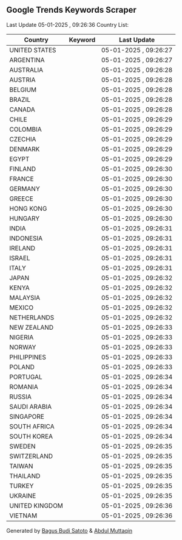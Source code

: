 
## Google Trends Keywords Scraper

Last Update 05-01-2025 , 09:26:36
Country List:

| Country | Keyword | Last Update |
| --- | --- | --- |
| UNITED STATES |  | 05-01-2025 , 09:26:27 |
| ARGENTINA |  | 05-01-2025 , 09:26:27 |
| AUSTRALIA |  | 05-01-2025 , 09:26:28 |
| AUSTRIA |  | 05-01-2025 , 09:26:28 |
| BELGIUM |  | 05-01-2025 , 09:26:28 |
| BRAZIL |  | 05-01-2025 , 09:26:28 |
| CANADA |  | 05-01-2025 , 09:26:28 |
| CHILE |  | 05-01-2025 , 09:26:29 |
| COLOMBIA |  | 05-01-2025 , 09:26:29 |
| CZECHIA |  | 05-01-2025 , 09:26:29 |
| DENMARK |  | 05-01-2025 , 09:26:29 |
| EGYPT |  | 05-01-2025 , 09:26:29 |
| FINLAND |  | 05-01-2025 , 09:26:30 |
| FRANCE |  | 05-01-2025 , 09:26:30 |
| GERMANY |  | 05-01-2025 , 09:26:30 |
| GREECE |  | 05-01-2025 , 09:26:30 |
| HONG KONG |  | 05-01-2025 , 09:26:30 |
| HUNGARY |  | 05-01-2025 , 09:26:30 |
| INDIA |  | 05-01-2025 , 09:26:31 |
| INDONESIA |  | 05-01-2025 , 09:26:31 |
| IRELAND |  | 05-01-2025 , 09:26:31 |
| ISRAEL |  | 05-01-2025 , 09:26:31 |
| ITALY |  | 05-01-2025 , 09:26:31 |
| JAPAN |  | 05-01-2025 , 09:26:32 |
| KENYA |  | 05-01-2025 , 09:26:32 |
| MALAYSIA |  | 05-01-2025 , 09:26:32 |
| MEXICO |  | 05-01-2025 , 09:26:32 |
| NETHERLANDS |  | 05-01-2025 , 09:26:32 |
| NEW ZEALAND |  | 05-01-2025 , 09:26:33 |
| NIGERIA |  | 05-01-2025 , 09:26:33 |
| NORWAY |  | 05-01-2025 , 09:26:33 |
| PHILIPPINES |  | 05-01-2025 , 09:26:33 |
| POLAND |  | 05-01-2025 , 09:26:33 |
| PORTUGAL |  | 05-01-2025 , 09:26:34 |
| ROMANIA |  | 05-01-2025 , 09:26:34 |
| RUSSIA |  | 05-01-2025 , 09:26:34 |
| SAUDI ARABIA |  | 05-01-2025 , 09:26:34 |
| SINGAPORE |  | 05-01-2025 , 09:26:34 |
| SOUTH AFRICA |  | 05-01-2025 , 09:26:34 |
| SOUTH KOREA |  | 05-01-2025 , 09:26:34 |
| SWEDEN |  | 05-01-2025 , 09:26:35 |
| SWITZERLAND |  | 05-01-2025 , 09:26:35 |
| TAIWAN |  | 05-01-2025 , 09:26:35 |
| THAILAND |  | 05-01-2025 , 09:26:35 |
| TURKEY |  | 05-01-2025 , 09:26:35 |
| UKRAINE |  | 05-01-2025 , 09:26:35 |
| UNITED KINGDOM |  | 05-01-2025 , 09:26:36 |
| VIETNAM |  | 05-01-2025 , 09:26:36 |

Generated by [Bagus Budi Satoto](https://github.com/bagussatoto/) & [Abdul Muttaqin](https://github.com/fdciabdul/)
